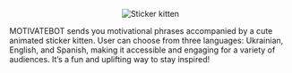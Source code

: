 <p align="center">
  <img src="stickers/AnimatedSticker1.tgs" alt="Sticker kitten">
</p>
 MOTIVATEBOT sends you motivational phrases accompanied by a cute animated sticker kitten. 
 User can choose from three languages: Ukrainian, English, and Spanish, making it accessible and engaging for a variety of audiences. 
 It’s a fun and uplifting way to stay inspired!
